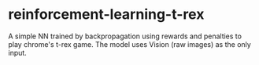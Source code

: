 # reinforcement-learning-t-rex
A simple NN trained by backpropagation using rewards and penalties to play chrome's t-rex game. The model uses Vision (raw images) as the only input.

